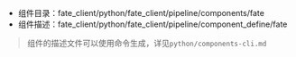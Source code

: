 - 组件目录：fate_client/python/fate_client/pipeline/components/fate
- 组件描述：fate_client/python/fate_client/pipeline/component_define/fate

> 组件的描述文件可以使用命令生成，详见`python/components-cli.md`